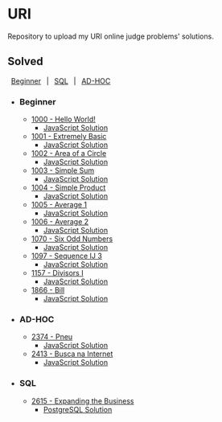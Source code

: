 # URI

Repository to upload my URI online judge problems' solutions.

## Solved

&ensp;[Beginner](#Beginner)&ensp; |
&ensp;[SQL](#SQL)&ensp; |
&ensp;[AD-HOC](#AD-HOC)&ensp;

- ### Beginner

  - [1000 - Hello World!](https://www.urionlinejudge.com.br/judge/en/problems/view/1000)
    - [JavaScript Solution](./JavaScript/1000.js)
  - [1001 - Extremely Basic](https://www.urionlinejudge.com.br/judge/en/problems/view/1001)
    - [JavaScript Solution](./JavaScript/1001.js)
  - [1002 - Area of a Circle](https://www.urionlinejudge.com.br/judge/en/problems/view/1002)
    - [JavaScript Solution](./JavaScript/1002.js)
  - [1003 - Simple Sum](https://www.urionlinejudge.com.br/judge/en/problems/view/1003)
    - [JavaScript Solution](./JavaScript/1003.js)
  - [1004 - Simple Product](https://www.urionlinejudge.com.br/judge/en/problems/view/1004)
    - [JavaScript Solution](./JavaScript/1004.js)
  - [1005 - Average 1](https://www.urionlinejudge.com.br/judge/en/problems/view/1005)
    - [JavaScript Solution](./JavaScript/1005.js)
  - [1006 - Average 2](https://www.urionlinejudge.com.br/judge/en/problems/view/1006)
    - [JavaScript Solution](./JavaScript/1006.js)
  - [1070 - Six Odd Numbers](https://www.urionlinejudge.com.br/judge/en/problems/view/1070)
    - [JavaScript Solution](./JavaScript/1070.js)
  - [1097 - Sequence IJ 3](https://www.urionlinejudge.com.br/judge/en/problems/view/1097)
    - [JavaScript Solution](./JavaScript/1097.js)
  - [1157 - Divisors I](https://www.urionlinejudge.com.br/judge/en/problems/view/1157)
    - [JavaScript Solution](./JavaScript/1157.js)
  - [1866 - Bill](https://www.urionlinejudge.com.br/judge/en/problems/view/1866)
    - [JavaScript Solution](./JavaScript/1866.js)

- ### AD-HOC

  - [2374 - Pneu](https://www.urionlinejudge.com.br/judge/en/problems/view/2374)
    - [JavaScript Solution](./JavaScript/2374.js)
  - [2413 - Busca na Internet](https://www.urionlinejudge.com.br/judge/en/problems/view/2413)
    - [JavaScript Solution](./JavaScript/2413.js)

- ### SQL

  - [2615 - Expanding the Business](https://www.urionlinejudge.com.br/judge/en/problems/view/2615)
    - [PostgreSQL Solution](./PostgreSQL/2615.psql)
